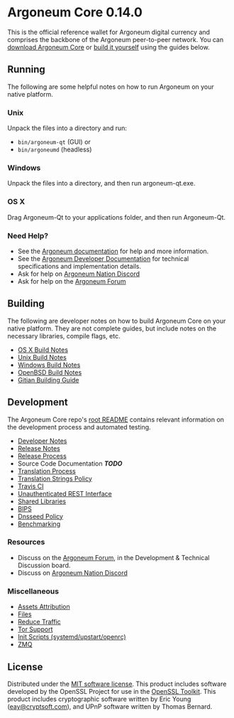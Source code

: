 Argoneum Core 0.14.0
=====================

This is the official reference wallet for Argoneum digital currency and comprises the backbone of the Argoneum peer-to-peer network. You can [download Argoneum Core](https://www.argoneum.org/downloads/) or [build it yourself](#building) using the guides below.

Running
---------------------
The following are some helpful notes on how to run Argoneum on your native platform.

### Unix

Unpack the files into a directory and run:

- `bin/argoneum-qt` (GUI) or
- `bin/argoneumd` (headless)

### Windows

Unpack the files into a directory, and then run argoneum-qt.exe.

### OS X

Drag Argoneum-Qt to your applications folder, and then run Argoneum-Qt.

### Need Help?

* See the [Argoneum documentation](https://docs.argoneum.org)
for help and more information.
* See the [Argoneum Developer Documentation](https://argoneum-docs.github.io/) 
for technical specifications and implementation details.
* Ask for help on [Argoneum Nation Discord](http://argoneumchat.org)
* Ask for help on the [Argoneum Forum](https://argoneum.org/forum)

Building
---------------------
The following are developer notes on how to build Argoneum Core on your native platform. They are not complete guides, but include notes on the necessary libraries, compile flags, etc.

- [OS X Build Notes](build-osx.md)
- [Unix Build Notes](build-unix.md)
- [Windows Build Notes](build-windows.md)
- [OpenBSD Build Notes](build-openbsd.md)
- [Gitian Building Guide](gitian-building.md)

Development
---------------------
The Argoneum Core repo's [root README](/README.md) contains relevant information on the development process and automated testing.

- [Developer Notes](developer-notes.md)
- [Release Notes](release-notes.md)
- [Release Process](release-process.md)
- Source Code Documentation ***TODO***
- [Translation Process](translation_process.md)
- [Translation Strings Policy](translation_strings_policy.md)
- [Travis CI](travis-ci.md)
- [Unauthenticated REST Interface](REST-interface.md)
- [Shared Libraries](shared-libraries.md)
- [BIPS](bips.md)
- [Dnsseed Policy](dnsseed-policy.md)
- [Benchmarking](benchmarking.md)

### Resources
* Discuss on the [Argoneum Forum](https://argoneum.org/forum), in the Development & Technical Discussion board.
* Discuss on [Argoneum Nation Discord](http://argoneumchat.org)

### Miscellaneous
- [Assets Attribution](assets-attribution.md)
- [Files](files.md)
- [Reduce Traffic](reduce-traffic.md)
- [Tor Support](tor.md)
- [Init Scripts (systemd/upstart/openrc)](init.md)
- [ZMQ](zmq.md)

License
---------------------
Distributed under the [MIT software license](/COPYING).
This product includes software developed by the OpenSSL Project for use in the [OpenSSL Toolkit](https://www.openssl.org/). This product includes
cryptographic software written by Eric Young ([eay@cryptsoft.com](mailto:eay@cryptsoft.com)), and UPnP software written by Thomas Bernard.

